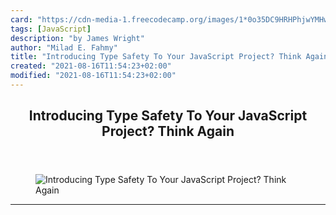 ```yaml
---
card: "https://cdn-media-1.freecodecamp.org/images/1*0o35DC9HRHPhjwYMHwbz_g.jpeg"
tags: [JavaScript]
description: "by James Wright"
author: "Milad E. Fahmy"
title: "Introducing Type Safety To Your JavaScript Project? Think Again"
created: "2021-08-16T11:54:23+02:00"
modified: "2021-08-16T11:54:23+02:00"
---
```

<div class="site-wrapper">
<main id="site-main" class="site-main outer">
<div class="inner">
<article class="post-full post tag-javascript tag-programming tag-technology tag-software-development tag-es6 ">
<header class="post-full-header">
<h1 class="post-full-title">Introducing Type Safety To Your JavaScript Project? Think Again</h1>
</header>
<figure class="post-full-image">
<picture>
<source media="(max-width: 700px)" sizes="1px" srcset="data:image/gif;base64,R0lGODlhAQABAIAAAAAAAP///yH5BAEAAAAALAAAAAABAAEAAAIBRAA7 1w">
<source media="(min-width: 701px)" sizes="(max-width: 800px) 400px,
(max-width: 1170px) 700px,
1400px" srcset="https://cdn-media-1.freecodecamp.org/images/1*0o35DC9HRHPhjwYMHwbz_g.jpeg 300w,
https://cdn-media-1.freecodecamp.org/images/1*0o35DC9HRHPhjwYMHwbz_g.jpeg 600w,
https://cdn-media-1.freecodecamp.org/images/1*0o35DC9HRHPhjwYMHwbz_g.jpeg 1000w,
https://cdn-media-1.freecodecamp.org/images/1*0o35DC9HRHPhjwYMHwbz_g.jpeg 2000w">
<img onerror="this.style.display='none'" src="https://cdn-media-1.freecodecamp.org/images/1*0o35DC9HRHPhjwYMHwbz_g.jpeg" alt="Introducing Type Safety To Your JavaScript Project? Think Again">
</picture>
</figure>
<section class="post-full-content">
<div class="post-content medium-migrated-article">
</div>
<hr>
</section>
</article>
</div>
</main>
</div>
<!-- Google Tag Manager (noscript) -->
<!-- End Google Tag Manager (noscript) -->
